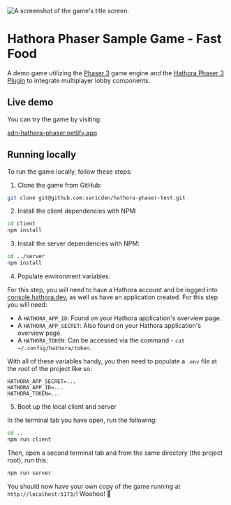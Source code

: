 ![A screenshot of the game's title screen.](https://github.com/saricden/hathora-phaser-test/assets/7004280/a97e5280-d9c9-47c8-9457-6859427ad121)

# Hathora Phaser Sample Game - Fast Food

A demo game utilizing the [Phaser 3](https://github.com/photonstorm/phaser) game engine and the [Hathora Phaser 3 Plugin](https://github.com/hathora/hathora-phaser) to integrate multiplayer lobby components.

## Live demo

You can try the game by visiting:

[sdn-hathora-phaser.netlify.app](https://sdn-hathora-phaser.netlify.app/)

## Running locally

To run the game locally, follow these steps:

1. Clone the game from GitHub:

```bash
git clone git@github.com:saricden/hathora-phaser-test.git
```

2. Install the client dependencies with NPM:

```bash
cd client
npm install
```

3. Install the server dependencies with NPM:

```bash
cd ../server
npm install
```

4. Populate environment variables:

For this step, you will need to have a Hathora account and be logged into [console.hathora.dev](https://console.hathora.dev/), as well as have an application created. For this step you will need:

- A `HATHORA_APP_ID`: Found on your Hathora application's overview page.
- A `HATHORA_APP_SECRET`: Also found on your Hathora application's overview page.
- A `HATHORA_TOKEN`: Can be accessed via the command - `cat ~/.config/hathora/token`.

With all of these variables handy, you then need to populate a `.env` file at the root of the project like so:

```
HATHORA_APP_SECRET=...
HATHORA_APP_ID=...
HATHORA_TOKEN=...
```

5. Boot up the local client and server

In the terminal tab you have open, run the following:

```bash
cd ..
npm run client
```

Then, open a second terminal tab and from the same directory (the project root), run this:

```bash
npm run server
```

You should now have your own copy of the game running at `http://localhost:5173/`! Woohoo! 🥳
